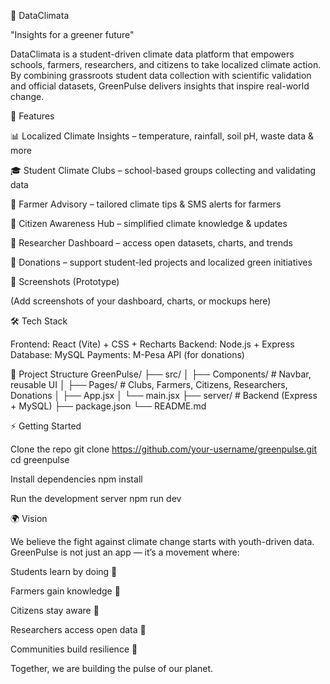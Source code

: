 🌱 DataClimata

"Insights for a greener future"

DataClimata is a student-driven climate data platform that empowers schools, farmers, researchers, and citizens to take localized climate action. By combining grassroots student data collection with scientific validation and official datasets, GreenPulse delivers insights that inspire real-world change.

🚀 Features

📊 Localized Climate Insights – temperature, rainfall, soil pH, waste data & more

🎓 Student Climate Clubs – school-based groups collecting and validating data

🚜 Farmer Advisory – tailored climate tips & SMS alerts for farmers

📰 Citizen Awareness Hub – simplified climate knowledge & updates

🔬 Researcher Dashboard – access open datasets, charts, and trends

💚 Donations – support student-led projects and localized green initiatives

📸 Screenshots (Prototype)

(Add screenshots of your dashboard, charts, or mockups here)

🛠️ Tech Stack

Frontend: React (Vite) + CSS + Recharts Backend: Node.js + Express Database: MySQL Payments: M-Pesa API (for donations)

📂 Project Structure GreenPulse/ ├── src/ │ ├── Components/ # Navbar, reusable UI │ ├── Pages/ # Clubs, Farmers, Citizens, Researchers, Donations │ ├── App.jsx │ └── main.jsx ├── server/ # Backend (Express + MySQL) ├── package.json └── README.md

⚡ Getting Started

Clone the repo git clone https://github.com/your-username/greenpulse.git cd greenpulse

Install dependencies npm install

Run the development server npm run dev

🌍 Vision

We believe the fight against climate change starts with youth-driven data. GreenPulse is not just an app — it’s a movement where:

Students learn by doing 🌱

Farmers gain knowledge 🚜

Citizens stay aware 📰

Researchers access open data 🔬

Communities build resilience 💚

Together, we are building the pulse of our planet.
